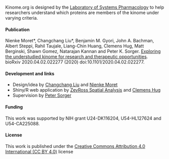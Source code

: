 Kinome.org is designed by the [Laboratory of Systems Pharmacology](https://hits.harvard.edu/about/) to help researchers understand which proteins are members of the kinome under varying criteria. 

#### Publication

Nienke Moret*, Changchang Liu*, Benjamin M. Gyori, John A. Bachman, Albert Steppi, Rahil Taujale, Liang-Chin Huang, Clemens Hug, Matt Berginski, Shawn Gomez, Natarajan Kannan and Peter K. Sorger. [Exploring the understudied kinome for research and therapeutic opportunities](https://www.biorxiv.org/content/10.1101/2020.04.02.022277v2). bioRxiv 2020.04.02.022277 (2020) doi:10.1101/2020.04.02.022277.

#### Development and links

- Design/idea by [Changchang Liu](https://scholar.harvard.edu/ccliu/home) and [Nienke Moret](https://scholar.harvard.edu/nienkemoret/home)
- Shiny/R web application by [ZevRoss Spatial Analysis](https://www.zevross.com/) and
[Clemens Hug](https://github.com/clemenshug)
- Supervision by [Peter Sorger](https://sorger.med.harvard.edu/)

#### Funding

This work was supported by NIH grant U24-DK116204, U54-HL127624 and U54-CA225088.

#### License

This work is published under the [Creative Commons Attribution 4.0 International (CC BY 4.0)](https://creativecommons.org/licenses/by/4.0/) license
